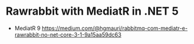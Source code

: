 # Rawrabbit with MediatR in .NET 5

- MediatR 9
https://medium.com/@hgmauri/rabbitmq-com-mediatr-e-rawrabbit-no-net-core-3-1-9a15aa59dc63

